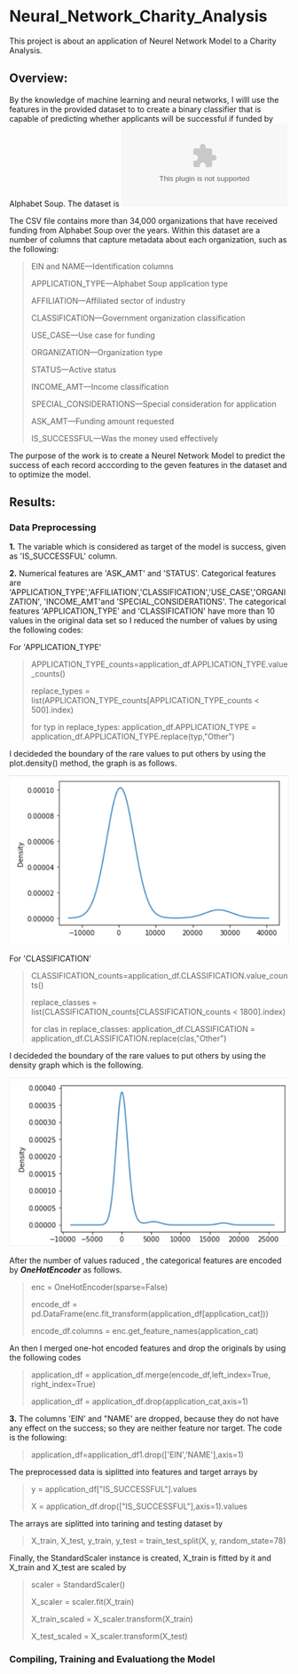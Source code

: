 # Neural_Network_Charity_Analysis

This project is about an application of Neurel Network Model to a Charity Analysis.

## Overview:

By the knowledge of machine learning and neural networks, I willl use the features in the provided dataset to to create a binary classifier that is capable of predicting whether applicants will be successful if funded by Alphabet Soup. The dataset is ![charity_data](resources/charity_data.csv)

The CSV file contains more than 34,000 organizations that have received funding from Alphabet Soup over the years. Within this dataset are a number of columns that capture metadata about each organization, such as the following:

> EIN and NAME—Identification columns
> 
> APPLICATION_TYPE—Alphabet Soup application type
> 
> AFFILIATION—Affiliated sector of industry
> 
> CLASSIFICATION—Government organization classification
> 
> USE_CASE—Use case for funding
> 
> ORGANIZATION—Organization type
> 
> STATUS—Active status
> 
> INCOME_AMT—Income classification
> 
> SPECIAL_CONSIDERATIONS—Special consideration for application
> 
> ASK_AMT—Funding amount requested
> 
> IS_SUCCESSFUL—Was the money used effectively
> 

The purpose of the work is to create a Neurel Network Model to predict the success of each record acccording to the geven features in the dataset and to optimize the model.

## Results:

### Data Preprocessing

**1.** The variable which is considered as target of the model is success, given as 'IS_SUCCESSFUL' column.

**2.** Numerical features are 'ASK_AMT' and 'STATUS'. Categorical features are 'APPLICATION_TYPE','AFFILIATION','CLASSIFICATION','USE_CASE','ORGANIZATION', 'INCOME_AMT'and 'SPECIAL_CONSIDERATIONS'.
The categorical features 'APPLICATION_TYPE' and 'CLASSIFICATION' have more than 10 values in the original data set so I reduced the number of values by using the following codes: 

For 'APPLICATION_TYPE'
>
>APPLICATION_TYPE_counts=application_df.APPLICATION_TYPE.value_counts()
>
> replace_types = list(APPLICATION_TYPE_counts[APPLICATION_TYPE_counts < 500].index)
>
> for typ in replace_types:
>   application_df.APPLICATION_TYPE = application_df.APPLICATION_TYPE.replace(typ,"Other")
>
I decideded the boundary of the rare values to put others by using the plot.density() method, the graph is as follows.

![](resources/density_application_type.jpg)

For 'CLASSIFICATION'
>
> CLASSIFICATION_counts=application_df.CLASSIFICATION.value_counts()
> 
> replace_classes = list(CLASSIFICATION_counts[CLASSIFICATION_counts < 1800].index)
>
> for clas in replace_classes:
>    application_df.CLASSIFICATION = application_df.CLASSIFICATION.replace(clas,"Other")
>
I decideded the boundary of the rare values to put others by using the density graph which is the following.

![](resources/density_classificarion.jpg)

After the number of values raduced , the categorical features are encoded by ***OneHotEncoder*** as follows.

> enc = OneHotEncoder(sparse=False)
>
> encode_df = pd.DataFrame(enc.fit_transform(application_df[application_cat]))
>
>encode_df.columns = enc.get_feature_names(application_cat)
>

An then I merged one-hot encoded features and drop the originals by using the following codes

> application_df = application_df.merge(encode_df,left_index=True, right_index=True)
>
> application_df = application_df.drop(application_cat,axis=1)
>
**3.** The columns 'EIN' and "NAME' are dropped, because they do not have any effect on the success; so they are neither feature nor target. The code is the following:

> application_df=application_df1.drop(['EIN','NAME'],axis=1)

The preprocessed data is siplitted into features and target arrays by

> y = application_df["IS_SUCCESSFUL"].values
> 
> X = application_df.drop(["IS_SUCCESSFUL"],axis=1).values

The arrays are  siplitted into tarining and testing dataset by

> X_train, X_test, y_train, y_test = train_test_split(X, y, random_state=78)

Finally, the StandardScaler instance is created, X_train is fitted by it and X_train and X_test are scaled by

>scaler = StandardScaler()
>
>X_scaler = scaler.fit(X_train)
>
>X_train_scaled = X_scaler.transform(X_train)
>
>X_test_scaled = X_scaler.transform(X_test)

### Compiling, Training and Evaluationg the Model
